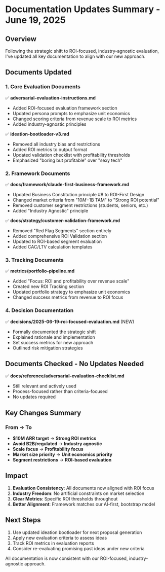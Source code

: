 # Documentation Updates Summary - June 19, 2025

## Overview
Following the strategic shift to ROI-focused, industry-agnostic evaluation, I've updated all key documentation to align with our new approach.

## Documents Updated

### 1. Core Evaluation Documents
✅ **adversarial-evaluation-instructions.md**
- Added ROI-focused evaluation framework section
- Updated persona prompts to emphasize unit economics
- Changed scoring criteria from revenue scale to ROI metrics
- Added industry-agnostic principles

✅ **ideation-bootloader-v3.md**
- Removed all industry bias and restrictions
- Added ROI metrics to output format
- Updated validation checklist with profitability thresholds
- Emphasized "boring but profitable" over "sexy tech"

### 2. Framework Documents
✅ **docs/framework/claude-first-business-framework.md**
- Updated Business Constitution principle #8 to ROI-First Design
- Changed market criteria from "$10M-$1B TAM" to "Strong ROI potential"
- Removed customer segment restrictions (students, seniors, etc.)
- Added "Industry Agnostic" principle

✅ **docs/strategy/customer-validation-framework.md**
- Removed "Red Flag Segments" section entirely
- Added comprehensive ROI Validation section
- Updated to ROI-based segment evaluation
- Added CAC/LTV calculation templates

### 3. Tracking Documents
✅ **metrics/portfolio-pipeline.md**
- Added "Focus: ROI and profitability over revenue scale"
- Created new ROI Tracking section
- Updated portfolio strategy to emphasize unit economics
- Changed success metrics from revenue to ROI focus

### 4. Decision Documentation
✅ **decisions/2025-06-19-roi-focused-evaluation.md** (NEW)
- Formally documented the strategic shift
- Explained rationale and implementation
- Set success metrics for new approach
- Outlined risk mitigation strategies

## Documents Checked - No Updates Needed

✅ **docs/reference/adversarial-evaluation-checklist.md**
- Still relevant and actively used
- Process-focused rather than criteria-focused
- No updates required

## Key Changes Summary

### From → To
- **$10M ARR target** → **Strong ROI metrics**
- **Avoid B2B/regulated** → **Industry agnostic**
- **Scale focus** → **Profitability focus**
- **Market size priority** → **Unit economics priority**
- **Segment restrictions** → **ROI-based evaluation**

## Impact

1. **Evaluation Consistency**: All documents now aligned with ROI focus
2. **Industry Freedom**: No artificial constraints on market selection
3. **Clear Metrics**: Specific ROI thresholds throughout
4. **Better Alignment**: Framework matches our AI-first, bootstrap model

## Next Steps

1. Use updated ideation bootloader for next proposal generation
2. Apply new evaluation criteria to assess ideas
3. Track ROI metrics in evaluation reports
4. Consider re-evaluating promising past ideas under new criteria

All documentation is now consistent with our ROI-focused, industry-agnostic approach.